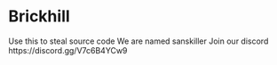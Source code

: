 # Brickhill
<html>Use this to steal source code<html>
  <html>We are named sanskiller<html>
    <html>Join our discord https://discord.gg/V7c6B4YCw9<html>
